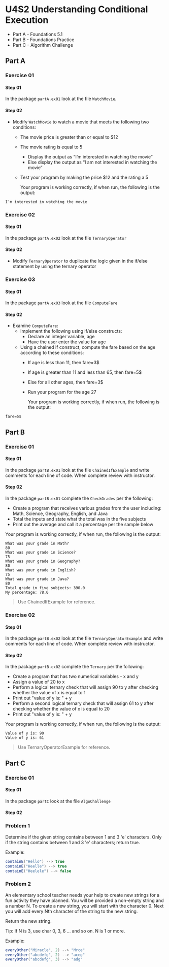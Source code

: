 # U4S2 Understanding Conditional Execution

* Part A - Foundations 5.1
* Part B - Foundations Practice
* Part C - Algorithm Challenge

## Part A

### Exercise 01

#### Step 01

In the package `partA.ex01` look at the file `WatchMovie`.

#### Step 02

* Modify `WatchMovie` to watch a movie that meets
  the following two conditions:
    * The movie price is greater than or equal to $12
    * The movie rating is equal to 5
      * Display the output as “I’m interested in watching the movie”
      * Else display the output as “I am not interested in watching the movie”
    * Test your program by making the price $12 and the rating a 5
  
      Your program is working correctly, if when run, the following is the output:
```
I’m interested in watching the movie
```

### Exercise 02

#### Step 01

In the package `partA.ex02` look at the file `TernaryOperator`

#### Step 02

* Modify `TernaryOperator` to duplicate the
  logic given in the if/else statement by using the ternary
  operator

### Exercise 03

#### Step 01

In the package `partA.ex03` look at the file `ComputeFare`

#### Step 02

* Examine `ComputeFare`:
  * Implement the following using if/else constructs:
    * Declare an integer variable, age
    * Have the user enter the value for age
  * Using a chained if construct, compute the fare based
    on the age according to these conditions:
    * If age is less than 11, then fare=3$
    * If age is greater than 11 and less than 65, then fare=5$
    * Else for all other ages, then fare=3$
    * Run your program for the age 27
    
      Your program is working correctly, if when run, the following is the output:
```
fare=5$
```


## Part B

### Exercise 01

#### Step 01

In the package `partB.ex01` look at the file `ChainedIfExample` and write comments for each line of code. When complete review with instructor.

#### Step 02

In the package `partB.ex01` complete the `CheckGrades` per the following:

* Create a program that receives various grades from the user including: Math, Science, Geography, English, and Java
* Total the inputs and state what the total was in the five subjects
* Print out the average and call it a percentage per the sample below

Your program is working correctly, if when run, the following is the output:

```
What was your grade in Math?
80
What was your grade in Science?
75
What was your grade in Geography?
80
What was your grade in English?
75
What was your grade in Java?
80
Total grade in five subjects: 390.0
My percentage: 78.0
```

> Use ChainedIfExample for reference.

### Exercise 02

#### Step 01

In the package `partB.ex02` look at the file `TernaryOperatorExample` and write comments for each line of code. When complete review with instructor.

#### Step 02

In the package `partB.ex02` complete the `Ternary` per the following:

* Create a program that has two numerical variables - x and y
* Assign a value of 20 to x
* Perform a logical ternary check that will assign 90 to y after checking whether the value of x is equal to 1
* Print out "value of y is: " + y
* Perform a second logical ternary check that will assign 61 to y after checking whether the value of x is equal to 20
* Print out "value of y is: " + y

Your program is working correctly, if when run, the following is the output:

```
Value of y is: 90
Value of y is: 61
```

> Use TernaryOperatorExample for reference.

## Part C

### Exercise 01

#### Step 01

In the package `partC` look at the file `AlgoChallenge`

#### Step 02

### Problem 1
Determine if the given string contains between 1 and 3 'e' characters.
Only if the string contains between 1 and 3 'e' characters; return true.

Example:
```java
containE("Hello") --> true
containE("Heelle") --> true
containE("Heelele") --> false
```
### Problem 2
An elementary school teacher needs your help to create new strings for a fun activity they have planned. You will be
provided a non-empty string and a number N. To create a new string, you will start with the character 0. Next you will
add every Nth character of the string to the new string.

Return the new string.

Tip: If N is 3, use char 0, 3, 6 ... and so on. N is 1 or more.

Example:
```java
everyOther("Miracle", 2) --> "Mrce"
everyOther("abcdefg", 2) --> "aceg"
everyOther("abcdefg", 3) --> "adg"
```

